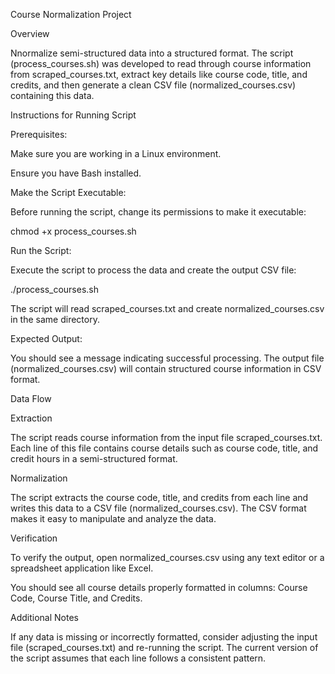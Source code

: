 Course Normalization Project

Overview

Nnormalize semi-structured data into a structured format. The script (process_courses.sh) was developed to read through course information from scraped_courses.txt, extract key details like course code, title, and credits, and then generate a clean CSV file (normalized_courses.csv) containing this data.

Instructions for Running Script

Prerequisites:

Make sure you are working in a Linux environment.

Ensure you have Bash installed.

Make the Script Executable:

Before running the script, change its permissions to make it executable:

chmod +x process_courses.sh

Run the Script:

Execute the script to process the data and create the output CSV file:

./process_courses.sh

The script will read scraped_courses.txt and create normalized_courses.csv in the same directory.

Expected Output:

You should see a message indicating successful processing. The output file (normalized_courses.csv) will contain structured course information in CSV format.

Data Flow

Extraction

The script reads course information from the input file scraped_courses.txt. Each line of this file contains course details such as course code, title, and credit hours in a semi-structured format.

Normalization

The script extracts the course code, title, and credits from each line and writes this data to a CSV file (normalized_courses.csv). The CSV format makes it easy to manipulate and analyze the data.

Verification

To verify the output, open normalized_courses.csv using any text editor or a spreadsheet application like Excel.

You should see all course details properly formatted in columns: Course Code, Course Title, and Credits.

Additional Notes

If any data is missing or incorrectly formatted, consider adjusting the input file (scraped_courses.txt) and re-running the script. The current version of the script assumes that each line follows a consistent pattern.
